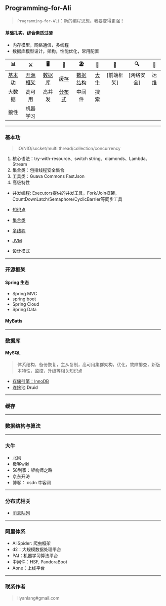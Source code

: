 ## Programming-for-Ali
> `Programming-for-Ali`：新的编程思想，我要变得更强！

#### 基础扎实，综合素质过硬
- 内存模型，网络通信，多线程
- 数据库模型设计，架构，性能优化，常用配置


| 📊 |⚔️ | 🖥 | 🚏 | 🏖  | 🌁| 📮 | 🔍 | 🚀 |
| :--------: | :---------: | :---------: | :---------: | :---------: | :---------:| :---------: | :-------: | :-------:|
| [基本功](#基本功) | [开源框架](#开源框架) | [数据库](#数据库) | [缓存](#缓存) | [数据结构](#数据结构与算法) | [大牛](#大牛) | [前端框架] | [网络安全] | 运维 |
| 大数据 | 高可用 | 高并发 | [分布式](#分布式相关) | 中间件 | 搜索 |
| 狼性 | 机器学习 |

---
### 基本功
> IO/NIO/socket/multi thread/collection/concurrency

1. 核心语法：try-with-resource、switch string、diamonds、Lambda、Stream
2. 集合类：包括线程安全集合
3. 工具类：Guava Commons FastJson
4. 高级特性
  - 并发编程: Executors提供的并发工具，Fork/Join框架，CountDownLatch/Semaphore/CyclicBarrier等同步工具

- [知识点](https://github.com/yanhuilee/Programming-for-Ali/blob/master/MD/01-basic_training.md)
- [集合类](https://github.com/yanhuilee/Programming-for-Ali/blob/master/MD/02-collection.md)

- [多线程](https://github.com/yanhuilee/Programming-for-Ali/blob/master/MD/03-multithread.md)
- [JVM](https://github.com/yanhuilee/Programming-for-Ali/blob/master/MD/04-jvm.md)
- [设计模式](https://github.com/yanhuilee/Programming-for-Ali/blob/master/MD/05-Design_pattern.md)

---
### 开源框架
#### Spring 生态
- Spring MVC
- spring boot
- Spring Cloud
- Spring Data

#### MyBatis

---
### 数据库
#### MySQL
> 体系结构，备份恢复，主从复制，高可用集群架构，优化，故障排查，新版本特性，监控，升级等相关知识点

- [存储引擎：InnoDB]()
- 连接池 Druid

---
### 缓存

---
### 数据结构与算法

---
### 大牛
- 北风
- 极客wiki
- 58到家：架构师之路
- 京东开涛
- 博客： csdn 牛客网

---
### 分布式相关
- [消息队列](https://github.com/yanhuilee/Programming-for-Ali/blob/master/MD/13-distributed_server.md)
---
### 阿里体系
- AliSpider: 爬虫框架
- d2：大规模数据处理平台
- PAI：机器学习算法平台
- 中间件：HSF, PandoraBoot
- Aone：上线平台

---
### 联系作者
> liyanlang#gmail.com
